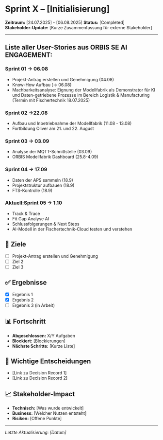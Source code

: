 # Sprint X – [Initialisierung]

**Zeitraum:** [24.07.2025] - [06.08.2025]
**Status:** [Completed]  
**Stakeholder-Update:** [Kurze Zusammenfassung für externe Stakeholder]

---
## Liste aller User-Stories aus ORBIS SE AI ENGAGEMENT:

### Sprint 01 -> 06.08
- Projekt-Antrag erstellen und Genehmigung (04.08)
- Know-How Aufbau (-> 06.08)
- Machbarkeitsanalyse: Eignung der Modellfabrik als Demonstrator für KI und Daten-getriebene Prozesse im Bereich  Logistik & Manufacturing (Termin mit Fischertechnik 18.07.2025)
### Sprint 02 ->22.08
- Aufbau und Inbetriebnahme der Modellfabrik (11.08 - 13.08)
- Fortbildung Oliver am 21. und 22. August
### Sprint 03 -> 03.09
- Analyse der MQTT-Schnittstelle (03.09)
- ORBIS Modellfabrik Dashboard (25.8-4.09)
### Sprint 04 -> 17.09
- Daten der APS sammeln (18.9)
- Projektstruktur aufbauen (18.9)
- FTS-Kontrolle (18.9)

### Aktuell:Sprint 05 -> 1.10
- Track & Trace
- Fit Gap Analyse AI
- Schlussfolgerungen & Next Steps
- AI-Modell in der Fischertechnik-Cloud testen und verstehen



## 🎯 Ziele
- [ ] Projekt-Antrag erstellen und Genehmigung 
- [ ] Ziel 2
- [ ] Ziel 3

## ✅ Ergebnisse
- [x] Ergebnis 1
- [x] Ergebnis 2
- [ ] Ergebnis 3 (in Arbeit)

## 📊 Fortschritt
- **Abgeschlossen:** X/Y Aufgaben
- **Blockiert:** [Blockierungen]
- **Nächste Schritte:** [Kurze Liste]

## 🔗 Wichtige Entscheidungen
- [Link zu Decision Record 1]
- [Link zu Decision Record 2]

## 📈 Stakeholder-Impact
- **Technisch:** [Was wurde entwickelt]
- **Business:** [Welcher Nutzen entsteht]
- **Risiken:** [Offene Punkte]

---
*Letzte Aktualisierung: [Datum]*
